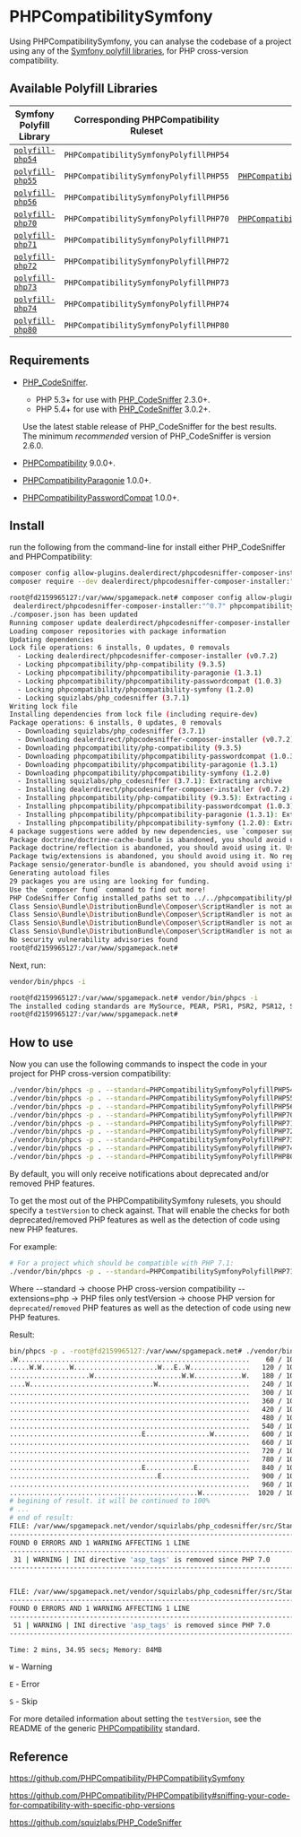 # PHPCompatibilitySymfony

Using PHPCompatibilitySymfony, you can analyse the codebase of a project using any of the [Symfony polyfill libraries](https://github.com/symfony?utf8=?&q=polyfill), for PHP cross-version compatibility.

## Available Polyfill Libraries
Symfony Polyfill Library | Corresponding PHPCompatibility Ruleset | Includes
--- | --- | ---
[`polyfill-php54`](https://github.com/symfony/polyfill-php54) | `PHPCompatibilitySymfonyPolyfillPHP54` |
[`polyfill-php55`](https://github.com/symfony/polyfill-php55) | `PHPCompatibilitySymfonyPolyfillPHP55` | [`PHPCompatibilityPasswordCompat`](https://github.com/PHPCompatibility/PHPCompatibilityPasswordCompat)
[`polyfill-php56`](https://github.com/symfony/polyfill-php56) | `PHPCompatibilitySymfonyPolyfillPHP56` |
[`polyfill-php70`](https://github.com/symfony/polyfill-php70) | `PHPCompatibilitySymfonyPolyfillPHP70` | [`PHPCompatibilityParagonieRandomCompat`](https://github.com/PHPCompatibility/PHPCompatibilityParagonie)
[`polyfill-php71`](https://github.com/symfony/polyfill-php71) | `PHPCompatibilitySymfonyPolyfillPHP71` |
[`polyfill-php72`](https://github.com/symfony/polyfill-php72) | `PHPCompatibilitySymfonyPolyfillPHP72` |
[`polyfill-php73`](https://github.com/symfony/polyfill-php73) | `PHPCompatibilitySymfonyPolyfillPHP73` |
[`polyfill-php74`](https://github.com/symfony/polyfill-php74) | `PHPCompatibilitySymfonyPolyfillPHP74` |
[`polyfill-php80`](https://github.com/symfony/polyfill-php80) | `PHPCompatibilitySymfonyPolyfillPHP80` |


## Requirements

* [PHP_CodeSniffer](https://github.com/squizlabs/PHP_CodeSniffer).
    * PHP 5.3+ for use with [PHP_CodeSniffer](https://github.com/squizlabs/PHP_CodeSniffer) 2.3.0+.
    * PHP 5.4+ for use with [PHP_CodeSniffer](https://github.com/squizlabs/PHP_CodeSniffer) 3.0.2+.

    Use the latest stable release of PHP_CodeSniffer for the best results.
    The minimum _recommended_ version of PHP_CodeSniffer is version 2.6.0.
* [PHPCompatibility](https://github.com/PHPCompatibility/PHPCompatibility) 9.0.0+.
* [PHPCompatibilityParagonie](https://github.com/PHPCompatibility/PHPCompatibilityParagonie) 1.0.0+.
* [PHPCompatibilityPasswordCompat](https://github.com/PHPCompatibility/PHPCompatibilityPasswordCompat) 1.0.0+.


## Install
run the following from the command-line for install either PHP_CodeSniffer and PHPCompatibility:
```bash
composer config allow-plugins.dealerdirect/phpcodesniffer-composer-installer true
composer require --dev dealerdirect/phpcodesniffer-composer-installer:"^0.7" phpcompatibility/phpcompatibility-symfony:"*"
```

```bash
root@fd2159965127:/var/www/spgamepack.net# composer config allow-plugins.dealerdirect/phpcodesniffer-composer-installer true
 dealerdirect/phpcodesniffer-composer-installer:"^0.7" phpcompatibility/phpcompatibility-symfony:"*"root@fd2159965127:/var/www/spgamepack.net# composer require --dev dealerdirect/phpcodesniffer-composer-installer:"^0.7" phpcompatibility/phpcompatibility-symfony:"*"
./composer.json has been updated
Running composer update dealerdirect/phpcodesniffer-composer-installer phpcompatibility/phpcompatibility-symfony
Loading composer repositories with package information
Updating dependencies
Lock file operations: 6 installs, 0 updates, 0 removals
  - Locking dealerdirect/phpcodesniffer-composer-installer (v0.7.2)
  - Locking phpcompatibility/php-compatibility (9.3.5)
  - Locking phpcompatibility/phpcompatibility-paragonie (1.3.1)
  - Locking phpcompatibility/phpcompatibility-passwordcompat (1.0.3)
  - Locking phpcompatibility/phpcompatibility-symfony (1.2.0)
  - Locking squizlabs/php_codesniffer (3.7.1)
Writing lock file
Installing dependencies from lock file (including require-dev)
Package operations: 6 installs, 0 updates, 0 removals
  - Downloading squizlabs/php_codesniffer (3.7.1)
  - Downloading dealerdirect/phpcodesniffer-composer-installer (v0.7.2)
  - Downloading phpcompatibility/php-compatibility (9.3.5)
  - Downloading phpcompatibility/phpcompatibility-passwordcompat (1.0.3)
  - Downloading phpcompatibility/phpcompatibility-paragonie (1.3.1)
  - Downloading phpcompatibility/phpcompatibility-symfony (1.2.0)
  - Installing squizlabs/php_codesniffer (3.7.1): Extracting archive
  - Installing dealerdirect/phpcodesniffer-composer-installer (v0.7.2): Extracting archive
  - Installing phpcompatibility/php-compatibility (9.3.5): Extracting archive
  - Installing phpcompatibility/phpcompatibility-passwordcompat (1.0.3): Extracting archive
  - Installing phpcompatibility/phpcompatibility-paragonie (1.3.1): Extracting archive
  - Installing phpcompatibility/phpcompatibility-symfony (1.2.0): Extracting archive
4 package suggestions were added by new dependencies, use `composer suggest` to see details.
Package doctrine/doctrine-cache-bundle is abandoned, you should avoid using it. No replacement was suggested.
Package doctrine/reflection is abandoned, you should avoid using it. Use roave/better-reflection instead.
Package twig/extensions is abandoned, you should avoid using it. No replacement was suggested.
Package sensio/generator-bundle is abandoned, you should avoid using it. Use symfony/maker-bundle instead.
Generating autoload files
29 packages you are using are looking for funding.
Use the `composer fund` command to find out more!
PHP CodeSniffer Config installed_paths set to ../../phpcompatibility/php-compatibility,../../phpcompatibility/phpcompatibility-paragonie,../../phpcompatibility/phpcompatibility-passwordcompat,../../phpcompatibility/phpcompatibility-symfony
Class Sensio\Bundle\DistributionBundle\Composer\ScriptHandler is not autoloadable, can not call post-update-cmd script
Class Sensio\Bundle\DistributionBundle\Composer\ScriptHandler is not autoloadable, can not call post-update-cmd script
Class Sensio\Bundle\DistributionBundle\Composer\ScriptHandler is not autoloadable, can not call post-update-cmd script
Class Sensio\Bundle\DistributionBundle\Composer\ScriptHandler is not autoloadable, can not call post-update-cmd script
No security vulnerability advisories found
root@fd2159965127:/var/www/spgamepack.net#
```

Next, run:
```bash
vendor/bin/phpcs -i
```
```bash
root@fd2159965127:/var/www/spgamepack.net# vendor/bin/phpcs -i
The installed coding standards are MySource, PEAR, PSR1, PSR2, PSR12, Squiz, Zend, PHPCompatibility, PHPCompatibilityParagonieRandomCompat, PHPCompatibilityParagonieSodiumCompat, PHPCompatibilityPasswordCompat, PHPCompatibilitySymfonyPolyfillPHP54, PHPCompatibilitySymfonyPolyfillPHP55, PHPCompatibilitySymfonyPolyfillPHP56, PHPCompatibilitySymfonyPolyfillPHP70, PHPCompatibilitySymfonyPolyfillPHP71, PHPCompatibilitySymfonyPolyfillPHP72, PHPCompatibilitySymfonyPolyfillPHP73, PHPCompatibilitySymfonyPolyfillPHP74 and PHPCompatibilitySymfonyPolyfillPHP80
root@fd2159965127:/var/www/spgamepack.net#
```

## How to use
Now you can use the following commands to inspect the code in your project for PHP cross-version compatibility:
```bash
./vendor/bin/phpcs -p . --standard=PHPCompatibilitySymfonyPolyfillPHP54
./vendor/bin/phpcs -p . --standard=PHPCompatibilitySymfonyPolyfillPHP55
./vendor/bin/phpcs -p . --standard=PHPCompatibilitySymfonyPolyfillPHP56
./vendor/bin/phpcs -p . --standard=PHPCompatibilitySymfonyPolyfillPHP70
./vendor/bin/phpcs -p . --standard=PHPCompatibilitySymfonyPolyfillPHP71
./vendor/bin/phpcs -p . --standard=PHPCompatibilitySymfonyPolyfillPHP72
./vendor/bin/phpcs -p . --standard=PHPCompatibilitySymfonyPolyfillPHP73
./vendor/bin/phpcs -p . --standard=PHPCompatibilitySymfonyPolyfillPHP74
./vendor/bin/phpcs -p . --standard=PHPCompatibilitySymfonyPolyfillPHP80
```

By default, you will only receive notifications about deprecated and/or removed PHP features.

To get the most out of the PHPCompatibilitySymfony rulesets, you should specify a `testVersion` to check against. That will enable the checks for both deprecated/removed PHP features as well as the detection of code using new PHP features.

For example:
```bash
# For a project which should be compatible with PHP 7.1:
./vendor/bin/phpcs -p . --standard=PHPCompatibilitySymfonyPolyfillPHP71 --extensions=php --runtime-set testVersion 7.1
```
Where
--standard -> choose PHP cross-version compatibility
--extensions=php -> PHP files only
testVersion -> choose PHP version for `deprecated`/`removed` PHP features as well as the detection of code using new PHP features.

Result:
```bash
bin/phpcs -p . -root@fd2159965127:/var/www/spgamepack.net# ./vendor/bin/phpcs -p . --standard=PHPCompatibilitySymfonyPolyfillPHP71 --extensions=php --runtime-set testVersion 7.1
.W..........................................................    60 / 10197 (1%)
.....W.W.......W.....................W...E..W...............   120 / 10197 (1%)
....................W......................W.W............W.   180 / 10197 (2%)
....W...............................W.......................   240 / 10197 (2%)
............................................................   300 / 10197 (3%)
............................................................   360 / 10197 (4%)
............................................................   420 / 10197 (4%)
............................................................   480 / 10197 (5%)
............................................................   540 / 10197 (5%)
.................................E................W.........   600 / 10197 (6%)
............................................................   660 / 10197 (6%)
............................................................   720 / 10197 (7%)
............................................................   780 / 10197 (8%)
.................................E............E.............   840 / 10197 (8%)
.....................................E......................   900 / 10197 (9%)
............................................................   960 / 10197 (9%)
...............................................W............  1020 / 10197 (10%)
# begining of result. it will be continued to 100%
# ...
# end of result:
FILE: /var/www/spgamepack.net/vendor/squizlabs/php_codesniffer/src/Standards/Generic/Tests/PHP/DisallowAlternativePHPTagsUnitTest.php
-------------------------------------------------------------------------------------------------------------------------------------
FOUND 0 ERRORS AND 1 WARNING AFFECTING 1 LINE
-------------------------------------------------------------------------------------------------------------------------------------
 31 | WARNING | INI directive 'asp_tags' is removed since PHP 7.0
-------------------------------------------------------------------------------------------------------------------------------------


FILE: /var/www/spgamepack.net/vendor/squizlabs/php_codesniffer/src/Standards/Generic/Sniffs/PHP/DisallowAlternativePHPTagsSniff.php
-----------------------------------------------------------------------------------------------------------------------------------
FOUND 0 ERRORS AND 1 WARNING AFFECTING 1 LINE
-----------------------------------------------------------------------------------------------------------------------------------
 51 | WARNING | INI directive 'asp_tags' is removed since PHP 7.0
-----------------------------------------------------------------------------------------------------------------------------------

Time: 2 mins, 34.95 secs; Memory: 84MB
```

`W` - Warning

`E` - Error

`S` - Skip



For more detailed information about setting the `testVersion`, see the README of the generic [PHPCompatibility](https://github.com/PHPCompatibility/PHPCompatibility#sniffing-your-code-for-compatibility-with-specific-php-versions) standard.


## Reference
https://github.com/PHPCompatibility/PHPCompatibilitySymfony

https://github.com/PHPCompatibility/PHPCompatibility#sniffing-your-code-for-compatibility-with-specific-php-versions

https://github.com/squizlabs/PHP_CodeSniffer
